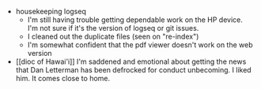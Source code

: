 - housekeeping logseq
	- I'm still having trouble getting dependable work on the HP device. I'm not sure if it's the version of logseq or git issues.
	- I cleaned out the duplicate files (seen on "re-index")
	- I'm somewhat confident that the pdf viewer doesn't work on the web version
- [[dioc of Hawai'i]] I'm saddened and emotional about getting the news that Dan Letterman has been defrocked for conduct unbecoming. I liked him. It comes close to home.